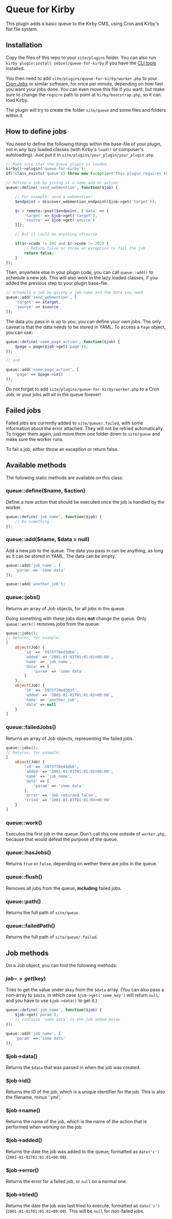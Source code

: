 # Queue for Kirby

This plugin adds a basic queue to the Kirby CMS, using Cron and Kirby's flat file system.

## Installation

Copy the files of this repo to your `site/plugins` folder. You can also run `kirby plugin:install sebsel/queue-for-kirby` if you have the [CLI tools](https://github.com/getkirby/cli) installed.

You then need to add `site/plugins/queue-for-kirby/worker.php` to your [Cron Jobs](https://en.wikipedia.org/wiki/Cron) or similar software, for once per minute, depending on how fast you want your jobs done. You can even move this file if you want, but make sure to change the `require` path to point at `kirby/bootstrap.php`, so it can load Kirby.

The plugin will try to create the folder `site/queue` and some files and folders within it.

## How to define jobs

You need to define the following things within the base-file of your plugin, not in any lazy loaded classes (with Kirby's `load()` or composer's autoloading). Just put it in `site/plugins/your_plugin/your_plugin.php`.

```php
// Make sure that the Queue plugin is loaded.
kirby()->plugin('queue-for-kirby');
if(!class_exists('queue')) throw new Exception('This plugin requires the Queue for Kirby plugin');

// Define a job by giving it a name and an action
queue::define('send_webmention', function($job) {

    // For example: send a webmention!
    $endpoint = discover_webmention_endpoint($job->get('target'));

    $r = remote::post($endpoint, ['data' => [
        'target' => $job->get('target'),
        'source' => $job->get('source')
    ]]);

    // But it could be anything ofcourse

    if($r->code != 201 and $r->code != 202) {
        // Return false or throw an exception to fail the job
        return false;
    }
});
```

Then, anywhere else in your plugin code, you can call `queue::add()` to schedule a new job. This will also work in the lazy loaded classes, if you added the previous step to your plugin base-file.

```php
// Schedule a job by giving a job-name and the data you need
queue::add('send_webmention', [
    'target' => $target,
    'source' => $source
]);
```

The data you pass in is up to you: you can define your own jobs. The only caveat is that the data needs to be stored in YAML. To access a `Page` object, you can use:

```php
queue::define('some_page_action', function($job) {
    $page = page($job->get('page'));
});

// and

queue::add('some_page_action', [
    'page' => $page->id()
]);
```

Do not forget to add `site/plugins/queue-for-kirby/worker.php` to a Cron Job, or your jobs will sit in the queue forever!

## Failed jobs

Failed jobs are currently added to `site/queue/.failed`, with some information about the error attached. They will not be retried automatically. To trigger them again, just move them one folder down to `site/queue` and make sure the worker runs.

To fail a job, either throw an exception or return false.

## Available methods

The following static methods are available on this class:

### queue::define($name, $action)

Define a new action that should be executed once the job is handled by the worker.

```php
queue::define('job_name', function($job) {
    // Do something
});
```

### queue::add($name, $data = null)

Add a new job to the queue. The data you pass in can be anything, as long as it can be stored in YAML. The data can be empty.

```php
queue::add('job_name', [
    'param' => 'some data'
]);

queue::add('another_job');
```

### queue::jobs()

Returns an array of Job objects, for all jobs in the queue.

Doing something with these jobs does **not** change the queue. Only `queue::work()` removes jobs from the queue.

```php
queue::jobs();
// Returns, for example:
[
    object(Job) {
        'id' => '5975f78ed3db6',
        'added' => '2001-01-01T01:01:01+00:00',
        'name' => 'job_name',
        'data' => [
            'param' => 'some data'
        ]
    },
    object(Job) {
        'id' => '5975f78ed303f',
        'added' => '2001-01-01T01:01:02+00:00',
        'name' => 'another_job',
        'data' => null
    }
]
```

### queue::failedJobs()

Returns an array of Job objects, representing the failed jobs.

```php
queue::jobs();
// Returns, for example:
[
    object(Job) {
        'id' => '5975f78ed3db6',
        'added' => '2001-01-01T01:01:01+00:00',
        'name' => 'job_name',
        'data' => [
            'param' => 'some data'
        ],
        'error' => 'Job returned false',
        'tried' => '2001-01-01T01:01:03+00:00'
    }
]
```

### queue::work()

Executes the first job in the queue. Don't call this one outside of `worker.php`, because that would defeat the purpose of the queue.

### queue::hasJobs()

Returns `true` or `false`, depending on wether there are jobs in the queue.

### queue::flush()

Removes all jobs from the queue, **including** failed jobs.

### queue::path()

Returns the full path of `site/queue`.

### queue::failedPath()

Returns the full path of `site/queue/.failed`.



## Job methods

On a Job object, you can find the following methods:

### $job->get($key)

Tries to get the value under `$key` from the `$data` array. (You can also pass a non-array to `$data`, in which case `$job->get('some_key')` will return `null`, and you have to use `$job->data()` to get it.)

```php
queue::define('job_name', function($job) {
    $job->get('param');
    // contains 'some data' in the job added below
});

queue::add('job_name', [
    'param' => 'some data'
]);
```

### $job->data()

Returns the `$data` that was passed in when the job was created.

### $job->id()

Returns the ID of the job, which is a unique identifier for the job. This is also the filename, minus '.yml'.

### $job->name()

Returns the name of the job, which is the name of the action that is performed when working on the job.

### $job->added()

Returns the date the job was added to the queue, formatted as `date('c')` (`2001-01-01T01:01:01+00:00`).

### $job->error()

Returns the error for a failed job, or `null` on a normal one.

### $job->tried()

Returns the date the job was last tried to execute, formatted as `date('c')` (`2001-01-01T01:01:01+00:00`). This will be `null` for non-failed jobs.
